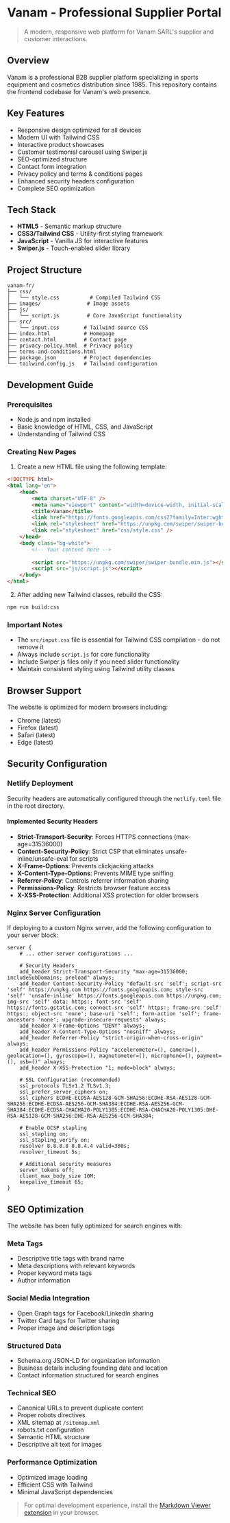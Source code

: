 # Vanam - Professional Supplier Portal

> A modern, responsive web platform for Vanam SARL's supplier and customer interactions.

## Overview

Vanam is a professional B2B supplier platform specializing in sports equipment and cosmetics distribution since 1985. This repository contains the frontend codebase for Vanam's web presence.

## Key Features

- Responsive design optimized for all devices
- Modern UI with Tailwind CSS
- Interactive product showcases
- Customer testimonial carousel using Swiper.js
- SEO-optimized structure
- Contact form integration
- Privacy policy and terms & conditions pages
- Enhanced security headers configuration
- Complete SEO optimization

## Tech Stack

- **HTML5** - Semantic markup structure
- **CSS3/Tailwind CSS** - Utility-first styling framework
- **JavaScript** - Vanilla JS for interactive features
- **Swiper.js** - Touch-enabled slider library

## Project Structure

```
vanam-fr/
├── css/
│   └── style.css          # Compiled Tailwind CSS
├── images/               # Image assets
├── js/
│   └── script.js         # Core JavaScript functionality
├── src/
│   └── input.css        # Tailwind source CSS
├── index.html           # Homepage
├── contact.html         # Contact page
├── privacy-policy.html  # Privacy policy
├── terms-and-conditions.html
├── package.json         # Project dependencies
└── tailwind.config.js   # Tailwind configuration
```

## Development Guide

### Prerequisites

- Node.js and npm installed
- Basic knowledge of HTML, CSS, and JavaScript
- Understanding of Tailwind CSS

### Creating New Pages

1. Create a new HTML file using the following template:

```html
<!DOCTYPE html>
<html lang="en">
    <head>
        <meta charset="UTF-8" />
        <meta name="viewport" content="width=device-width, initial-scale=1.0" />
        <title>Vanam</title>
        <link href="https://fonts.googleapis.com/css2?family=Inter:wght@400;700&display=swap" rel="stylesheet" />
        <link rel="stylesheet" href="https://unpkg.com/swiper/swiper-bundle.min.css" /> <!-- Include for sliders -->
        <link rel="stylesheet" href="css/style.css" />
    </head>
    <body class="bg-white">
        <!-- Your content here -->
        
        <script src="https://unpkg.com/swiper/swiper-bundle.min.js"></script>  <!-- Include for sliders -->
        <script src="js/script.js"></script>
    </body>
</html>
```

2. After adding new Tailwind classes, rebuild the CSS:

```bash
npm run build:css
```

### Important Notes

- The `src/input.css` file is essential for Tailwind CSS compilation - do not remove it
- Always include `script.js` for core functionality
- Include Swiper.js files only if you need slider functionality
- Maintain consistent styling using Tailwind utility classes

## Browser Support

The website is optimized for modern browsers including:
- Chrome (latest)
- Firefox (latest)
- Safari (latest)
- Edge (latest)

## Security Configuration

### Netlify Deployment
Security headers are automatically configured through the `netlify.toml` file in the root directory.

#### Implemented Security Headers
- **Strict-Transport-Security**: Forces HTTPS connections (max-age=31536000)
- **Content-Security-Policy**: Strict CSP that eliminates unsafe-inline/unsafe-eval for scripts
- **X-Frame-Options**: Prevents clickjacking attacks
- **X-Content-Type-Options**: Prevents MIME type sniffing
- **Referrer-Policy**: Controls referrer information sharing
- **Permissions-Policy**: Restricts browser feature access
- **X-XSS-Protection**: Additional XSS protection for older browsers

### Nginx Server Configuration
If deploying to a custom Nginx server, add the following configuration to your server block:

```nginx
server {
    # ... other server configurations ...

    # Security Headers
    add_header Strict-Transport-Security "max-age=31536000; includeSubDomains; preload" always;
    add_header Content-Security-Policy "default-src 'self'; script-src 'self' https://unpkg.com https://fonts.googleapis.com; style-src 'self' 'unsafe-inline' https://fonts.googleapis.com https://unpkg.com; img-src 'self' data: https:; font-src 'self' https://fonts.gstatic.com; connect-src 'self' https:; frame-src 'self' https:; object-src 'none'; base-uri 'self'; form-action 'self'; frame-ancestors 'none'; upgrade-insecure-requests" always;
    add_header X-Frame-Options "DENY" always;
    add_header X-Content-Type-Options "nosniff" always;
    add_header Referrer-Policy "strict-origin-when-cross-origin" always;
    add_header Permissions-Policy "accelerometer=(), camera=(), geolocation=(), gyroscope=(), magnetometer=(), microphone=(), payment=(), usb=()" always;
    add_header X-XSS-Protection "1; mode=block" always;

    # SSL Configuration (recommended)
    ssl_protocols TLSv1.2 TLSv1.3;
    ssl_prefer_server_ciphers on;
    ssl_ciphers ECDHE-ECDSA-AES128-GCM-SHA256:ECDHE-RSA-AES128-GCM-SHA256:ECDHE-ECDSA-AES256-GCM-SHA384:ECDHE-RSA-AES256-GCM-SHA384:ECDHE-ECDSA-CHACHA20-POLY1305:ECDHE-RSA-CHACHA20-POLY1305:DHE-RSA-AES128-GCM-SHA256:DHE-RSA-AES256-GCM-SHA384;

    # Enable OCSP stapling
    ssl_stapling on;
    ssl_stapling_verify on;
    resolver 8.8.8.8 8.8.4.4 valid=300s;
    resolver_timeout 5s;

    # Additional security measures
    server_tokens off;
    client_max_body_size 10M;
    keepalive_timeout 65;
}
```

## SEO Optimization

The website has been fully optimized for search engines with:

### Meta Tags
- Descriptive title tags with brand name
- Meta descriptions with relevant keywords
- Proper keyword meta tags
- Author information

### Social Media Integration
- Open Graph tags for Facebook/LinkedIn sharing
- Twitter Card tags for Twitter sharing
- Proper image and description tags

### Structured Data
- Schema.org JSON-LD for organization information
- Business details including founding date and location
- Contact information structured for search engines

### Technical SEO
- Canonical URLs to prevent duplicate content
- Proper robots directives
- XML sitemap at `/sitemap.xml`
- robots.txt configuration
- Semantic HTML structure
- Descriptive alt text for images

### Performance Optimization
- Optimized image loading
- Efficient CSS with Tailwind
- Minimal JavaScript dependencies

> For optimal development experience, install the [Markdown Viewer extension](https://chromewebstore.google.com/detail/markdown-viewer/ckkdlimhmcjmikdlpkmbgfkaikojcbjk) in your browser.
